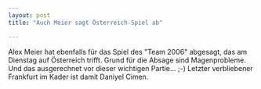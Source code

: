 ```yaml
---
layout: post
title: "Auch Meier sagt Österreich-Spiel ab"

---
```


Alex Meier hat ebenfalls für das Spiel des "Team 2006" abgesagt, das am Dienstag auf Österreich trifft. Grund für die Absage sind Magenprobleme. Und das ausgerechnet vor dieser wichtigen Partie... ;-) Letzter verbliebener Frankfurt im Kader ist damit Daniyel Cimen.


